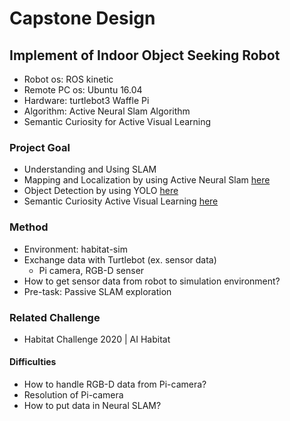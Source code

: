 # Capstone Design
## Implement of Indoor Object Seeking Robot
* Robot os: ROS kinetic
* Remote PC os: Ubuntu 16.04
* Hardware: turtlebot3 Waffle Pi 
* Algorithm: Active Neural Slam Algorithm
* Semantic Curiosity for Active Visual Learning
### Project Goal
* Understanding and Using SLAM
* Mapping and Localization by using Active Neural Slam [here](https://github.com/devendrachaplot/Neural-SLAM)
* Object Detection by using YOLO [here](https://pjreddie.com/darknet/yolo/)
* Semantic Curiosity Active Visual Learning [here](https://www.cs.cmu.edu/~dchaplot/projects/SemanticCuriosity.html)
### Method
* Environment: habitat-sim
* Exchange data with Turtlebot (ex. sensor data)
  * Pi camera, RGB-D senser
* How to get sensor data from robot to simulation environment?
* Pre-task: Passive SLAM exploration
### Related Challenge
* Habitat Challenge 2020 | AI Habitat
#### Difficulties
* How to handle RGB-D data from Pi-camera?
* Resolution of Pi-camera
* How to put data in Neural SLAM?
